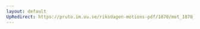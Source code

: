 ```yaml
---
layout: default
UpRedirect: https://pruto.im.uu.se/riksdagen-motions-pdf/1870/mot_1870__ak__103.pdf
---
```

